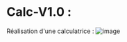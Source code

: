 # Calc-V1.0 : 

Réalisation d'une calculatrice : 
![image](https://raw.githubusercontent.com/tebbaa-adnane/Calc-V1.0/main/prototyope.PNG)

